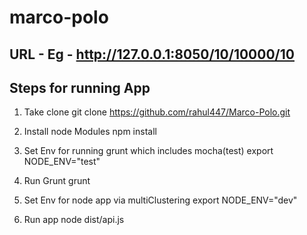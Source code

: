 # marco-polo

## URL - Eg - http://127.0.0.1:8050/10/10000/10

## Steps for running App

1.  Take clone
    git clone https://github.com/rahul447/Marco-Polo.git

2.  Install node Modules
    npm install

3.  Set Env for running grunt which includes mocha(test)
    export NODE_ENV="test"

4.  Run Grunt
    grunt

5.  Set Env for node app via multiClustering
    export NODE_ENV="dev"

6.  Run app
    node dist/api.js
